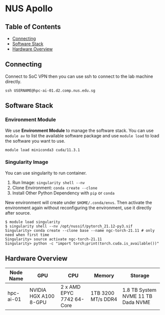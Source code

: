 # NUS Apollo

## Table of Contents

- [Connecting](#connecting)
- [Software Stack](software-stack)
- [Hardware Overview](#hardware-overview)

## Connecting

Connect to SoC VPN then you can use ssh to connect to the lab machine directly.

```shell
ssh USERNAME@hpc-ai-01.d2.comp.nus.edu.sg
```

## Software Stack

### Environment Module

We use **Environment Module** to manage the software stack.
You can use `module av` to list the available software package and use `module load` to load the software you want to use.

```shell
module load miniconda3 cuda/11.3.1
```

### Singularity Image

You can use singularity to run container. 

1. Run Image: `singularity shell --nv`
2. Clone Environment: `conda create --clone`
3. Install Other Python Dependency with `pip` or `conda`

New environment will create under `$HOME/.conda/envs`. Then activate the environment again without reconfiguring the environment, use it directly after source. 

```shell
$ module load singularity
$ singularity shell --nv /opt/nussif/pytorch_21.12-py3.sif
Singularity> conda create --clone base --name ngc-torch-21.11 # only need when first time 
Singularity> source activate ngc-torch-21.11
Singularity> python -c "import torch;print(torch.cuda.is_available())"
```

## Hardware Overview

| Node Name | GPU                    | CPU                        | Memory              | Storage                            |
|-----------|------------------------|----------------------------|---------------------|------------------------------------|
| hpc-ai-01 | NVIDIA  HGX A100 8-GPU | 2 x  AMD EPYC 7742 64-Core | 1TB  3200 MT/s DDR4 | 1.8 TB System NVME 11 TB Dada NVME |
